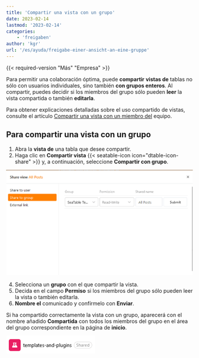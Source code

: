 ```yaml
---
title: 'Compartir una vista con un grupo'
date: 2023-02-14
lastmod: '2023-02-14'
categories:
    - 'freigaben'
author: 'kgr'
url: '/es/ayuda/freigabe-einer-ansicht-an-eine-gruppe'
---
```


{{< required-version "Más" "Empresa" >}}

Para permitir una colaboración óptima, puede **compartir** **vistas de** tablas no sólo con usuarios individuales, sino también **con grupos enteros**. Al compartir, puedes decidir si los miembros del grupo sólo pueden **leer** la vista compartida o también **editarla**.

Para obtener explicaciones detalladas sobre el uso compartido de vistas, consulte el artículo [Compartir una vista con un miembro del](https://seatable.io/es/docs/ansichtsfreigaben/freigabe-einer-ansicht-an-ein-teammitglied/) equipo.

## Para compartir una vista con un grupo

1. Abra la **vista de** una tabla que desee compartir.
2. Haga clic en **Compartir vista** {{< seatable-icon icon="dtable-icon-share" >}} y, a continuación, seleccione **Compartir con grupo**.

![Compartir una vista con un grupo](images/Freigabe-einer-Ansicht-an-eine-Gruppe.png)

4. Selecciona un **grupo** con el que compartir la vista.
5. Decida en el campo **Permiso** si los miembros del grupo sólo pueden leer la vista o también editarla.
6. **Nombre el** comunicado y confírmelo con **Enviar**.

Si ha compartido correctamente la vista con un grupo, aparecerá con el nombre añadido **Compartida** con todos los miembros del grupo en el área del grupo correspondiente en la página de **inicio**.

![Vista dividida en un grupo en la página de inicio](images/Geteilte-Ansicht-in-einer-Gruppe-auf-der-Startseite.png)
